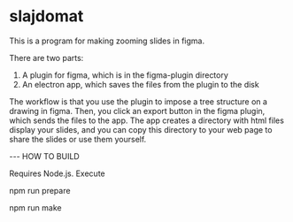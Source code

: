 # slajdomat
This is a program for making zooming slides in figma.

There are two parts: 
1. A plugin for figma, which is in the figma-plugin directory
2. An electron app, which saves the files from the plugin to the disk

The workflow is that you use the plugin to impose a tree structure on a drawing in figma. Then, you click an export button in the figma plugin, which sends the files to the app. The app creates a directory with html files display your slides, and you can copy this directory to your web page to share the slides or use them yourself. 



--- HOW TO BUILD

Requires Node.js. Execute

npm run prepare

npm run make

